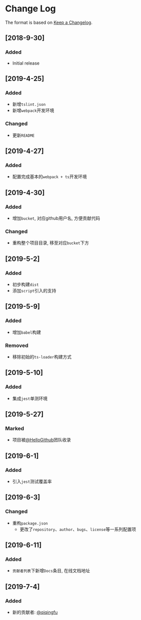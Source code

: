# Change Log

The format is based on [Keep a Changelog](http://keepachangelog.com/).

## [2018-9-30]

### Added

- Initial release

## [2019-4-25]

### Added

- 新增`tslint.json`
- 新增`webpack`开发环境

### Changed

- 更新`README`

## [2019-4-27]

### Added

- 配置完成基本的`webpack + ts`开发环境

## [2019-4-30]

### Added

- 增加`bucket`, 对应github用户名, 方便贡献代码

### Changed

- 重构整个项目目录, 移至对应`bucket`下方

## [2019-5-2]

### Added

- 初步构建`dist`
- 添加`script`引入的支持

## [2019-5-9]

### Added

- 增加`babel`构建

### Removed

- 移除初始的`ts-loader`构建方式

## [2019-5-10]

### Added

- 集成`jest`单测环境

## [2019-5-27]

### Marked

- 项目被[@HelloGithub](https://github.com/521xueweihan/HelloGitHub/issues/595)团队收录

## [2019-6-1]

### Added

- 引入`jest`测试覆盖率

## [2019-6-3]

### Changed

- 重构`package.json`
  - 更改了`repository`、`author`、`bugs`、`license`等一系列配置项

## [2019-6-11]

### Added

- `贡献者列表`下新增`Docs`条目, 在线文档地址

## [2019-7-4]

### Added

- 新的贡献者: [@qiqingfu](https://github.com/qiqingfu)